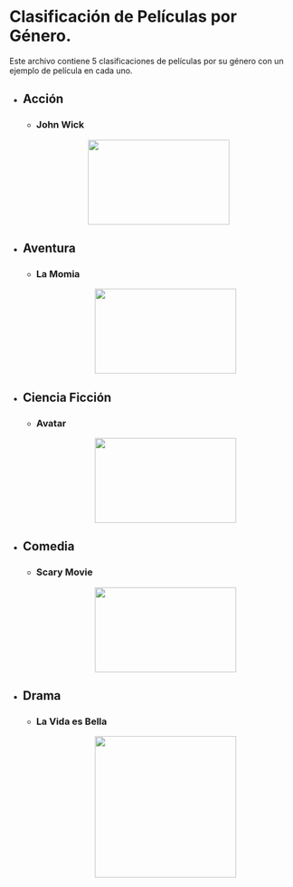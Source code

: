 # Clasificación de Películas por Género.

Este archivo contiene 5 clasificaciones de películas por su género con un ejemplo de película en cada uno.

- ## Acción
    - ### John Wick
    <p align="center">
        <img src="https://as01.epimg.net/epik/imagenes/2019/06/03/portada/1559573314_873311_1559575720_noticia_normal_recorte1.jpg" style="height: 150px; width:250px;"/>
    </p>

- ## Aventura 
  - ### La Momia
    <p align="center">
        <img src="https://hips.hearstapps.com/hmg-prod/images/la-momia-1587374753.jpg" style="height: 150px; width:250px;"/>
    </p>

- ## Ciencia Ficción 
  - ### Avatar
    <p align="center">
        <img src="https://as01.epimg.net/epik/imagenes/2020/02/02/portada/1580662115_444434_1580662430_noticia_normal_recorte1.jpg" style="height: 150px; width:250px;"/>
    </p>


- ## Comedia
  - ### Scary Movie
    <p align="center">
        <img src="https://cdn.hobbyconsolas.com/sites/navi.axelspringer.es/public/media/image/2019/04/scary-movie.jpg?tf=3840x" style="height: 150px; width:250px;"/>
    </p>

- ## Drama
  - ### La Vida es Bella
    <p align="center">
        <img src="https://m.media-amazon.com/images/I/81BKiNVORfL._AC_UF894,1000_QL80_.jpg" style="height: 250px; width:250px;"/>
    </p>
